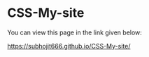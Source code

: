 # CSS-My-site

You can view this page in the link given below:


https://subhojit666.github.io/CSS-My-site/
